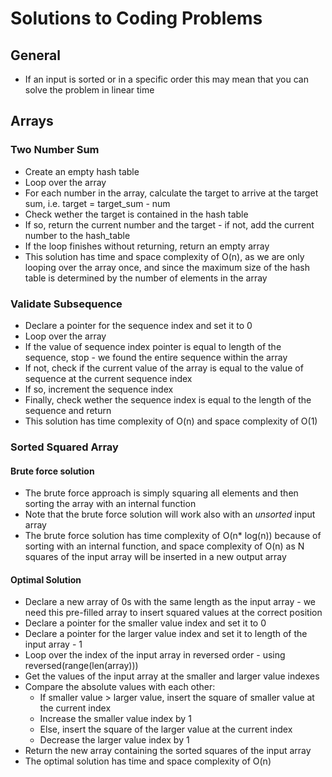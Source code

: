 # Solutions to Coding Problems

## General

* If an input is sorted or in a specific order this may mean that you can solve the problem in linear time

## Arrays

### Two Number Sum

* Create an empty hash table
* Loop over the array
* For each number in the array, calculate the target to arrive at the target sum, i.e. target = target_sum - num
* Check wether the target is contained in the hash table
* If so, return the current number and the target - if not, add the current number to the hash_table
* If the loop finishes without returning, return an empty array
* This solution has time and space complexity of O(n), as we are only looping over the array once, and since the maximum size of the hash table is determined by the number of elements in the array

### Validate Subsequence

* Declare a pointer for the sequence index and set it to 0
* Loop over the array
* If the value of sequence index pointer is equal to length of the sequence, stop - we found the entire sequence within the array
* If not, check if the current value of the array is equal to the value of sequence at the current sequence index
* If so, increment the sequence index
* Finally, check wether the sequence index is equal to the length of the sequence and return
* This solution has time complexity of O(n) and space complexity of O(1)

### Sorted Squared Array

#### Brute force solution 

* The brute force approach is simply squaring all elements and then sorting the array with an internal function
* Note that the brute force solution will work also with an _unsorted_ input array 
* The brute force solution has time complexity of O(n* log(n)) because of sorting with an internal function, and space complexity of O(n) as N squares of the input array will be inserted in a new output array

#### Optimal Solution

* Declare a new array of 0s with the same length as the input array - we need this pre-filled array to insert squared values at the correct position
* Declare a pointer for the smaller value index and set it to 0
* Declare a pointer for the larger value index and set it to length of the input array - 1
* Loop over the index of the input array in reversed order - using reversed(range(len(array)))
* Get the values of the input array at the smaller and larger value indexes
* Compare the absolute values with each other:
    - If smaller value > larger value, insert the square of smaller value at the current index
    - Increase the smaller value index by 1
    - Else, insert the square of the larger value at the current index
    - Decrease the larger value index by 1
* Return the new array containing the sorted squares of the input array
* The optimal solution has time and space complexity of O(n)